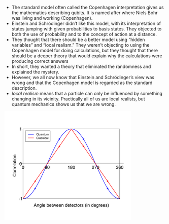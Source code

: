 * The standard model often called the Copenhagen interpretation gives us the mathematics describing qubits. It is named after where Niels Bohr was living and working (Copenhagen).
* Einstein and Schrödinger didn’t like this model, with its interpretation of states jumping with given probabilities to basis states. They objected to both the use of probability and to the concept of action at a
distance. 
* They thought that there should be a better model using “hidden variables” and “local realism.” They weren’t objecting to using the Copenhagen model for doing calculations, but they thought that there should be a deeper theory that would explain why the calculations were producing correct answers
* In short, they wanted a theory that eliminated the randomness and explained the mystery.
* However, we all now know that Einstein and Schrödinger’s view was wrong and that the Copenhagen model is regarded as the standard description.
* *local realism* means that a particle can only be influenced by something changing in its vicinity. Practically all of us are local realists, but quantum mechanics shows us that we are wrong.

![Bell's experiment results graph](bell.png)